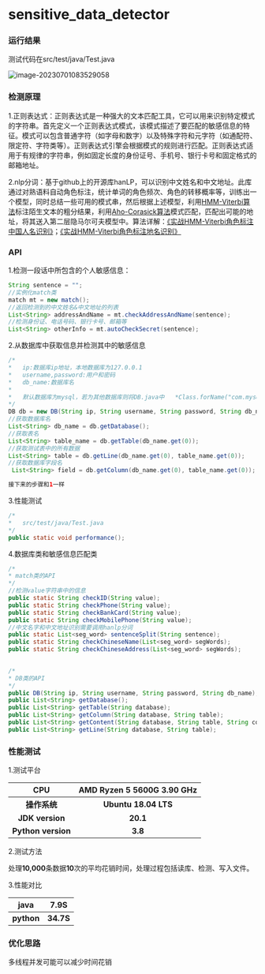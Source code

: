 # sensitive_data_detector

### 运行结果

测试代码在src/test/java/Test.java

![image-20230701083529058](https://github.com/yksCode/sensitive_data_detector/assets/48611034/c4f79551-1774-4c35-85e8-1ad22569c8d7)

### 检测原理

1.正则表达式：正则表达式是一种强大的文本匹配工具，它可以用来识别特定模式的字符串。首先定义一个正则表达式模式，该模式描述了要匹配的敏感信息的特征。模式可以包含普通字符（如字母和数字）以及特殊字符和元字符（如通配符、限定符、字符类等）。正则表达式引擎会根据模式的规则进行匹配。正则表达式适用于有规律的字符串，例如固定长度的身份证号、手机号、银行卡号和固定格式的邮箱地址。

2.nlp分词：基于github上的开源库hanLP，可以识别中文姓名和中文地址。此库通过对熟语料自动角色标注，统计单词的角色频次、角色的转移概率等，训练出一个模型，同时总结一些可用的模式串，然后根据上述模型，利用[HMM-Viterbi算法](http://www.hankcs.com/nlp/general-java-implementation-of-the-viterbi-algorithm.html)标注陌生文本的粗分结果，利用[Aho-Corasick算法](http://www.hankcs.com/program/algorithm/implementation-and-analysis-of-aho-corasick-algorithm-in-java.html)模式匹配，匹配出可能的地址，将其送入第二层隐马尔可夫模型中。算法详解：[《实战HMM-Viterbi角色标注中国人名识别》](http://www.hankcs.com/nlp/chinese-name-recognition-in-actual-hmm-viterbi-role-labeling.html)；[《实战HMM-Viterbi角色标注地名识别》](http://www.hankcs.com/nlp/ner/place-names-to-identify-actual-hmm-viterbi-role-labeling.html)

### API

1.检测一段话中所包含的个人敏感信息：

```java
String sentence = "";
//实例化match类
match mt = new match();
//返回检测到的中文姓名&中文地址的列表
List<String> addressAndName = mt.checkAddressAndName(sentence);
//检测身份证、电话号码、银行卡号、邮箱等
List<String> otherInfo = mt.autoCheckSecret(sentence);
```

2.从数据库中获取信息并检测其中的敏感信息

```java
/*
*	ip:数据库ip地址，本地数据库为127.0.0.1
*	username,password:用户和密码
*	db_name:数据库名
*	
*	默认数据库为mysql，若为其他数据库则将DB.java中	*Class.forName("com.mysql.cj.jdbc.Driver")修改为其他数据库。
*/
DB db = new DB(String ip, String username, String password, String db_name);
//获取数据库名
List<String> db_name = db.getDatabase();
//获取表名
List<String> table_name = db.getTable(db_name.get(0));
//获取测试表中的所有数据
List<String> table = db.getLine(db_name.get(0), table_name.get(0));
//获取数据库字段名
 List<String> field = db.getColumn(db_name.get(0), table_name.get(0));

接下来的步骤和1一样

```

3.性能测试

```java
/*
*	src/test/java/Test.java
*/
public static void performance();
```

4.数据库类和敏感信息匹配类

```java
/*
* match类的API
*/
//检测value字符串中的信息
public static String checkID(String value);
public static String checkPhone(String value);
public static String checkBankCard(String value);
public static String checkMobilePhone(String value);
//中文名字和中文地址识别需要调用hanlp分词
public static List<seg_word> sentenceSplit(String sentence);
public static String checkChineseName(List<seg_word> segWords);
public static String checkChineseAddress(List<seg_word> segWords);
     
```

```java
/*
* DB类的API
*/
public DB(String ip, String username, String password, String db_name);
public List<String> getDatabase();
public List<String> getTable(String database);
public List<String> getColumn(String database, String table);
public List<String> getContent(String database, String table, String column);
public List<String> getLine(String database, String table);
```

### 性能测试

1.测试平台

|        CPU         | AMD Ryzen 5 5600G    3.90 GHz |
| :----------------: | :---------------------------: |
|    **操作系统**    |     **Ubuntu 18.04 LTS**      |
|  **JDK version**   |           **20.1**            |
| **Python version** |            **3.8**            |

2.测试方法

处理**10,000**条数据**10**次的平均花销时间，处理过程包括读库、检测、写入文件。

3.性能对比

|    java    |   7.9S    |
| :--------: | :-------: |
| **python** | **34.7S** |

### 优化思路

多线程并发可能可以减少时间花销



